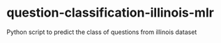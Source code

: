 # question-classification-illinois-mlr
Python script to predict the class of questions from illinois dataset
